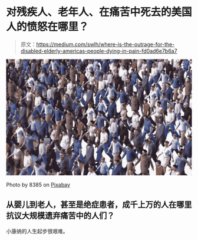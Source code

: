 # 对残疾人、老年人、在痛苦中死去的美国人的愤怒在哪里？

> 原文：<https://medium.com/swlh/where-is-the-outrage-for-the-disabled-elderly-americas-people-dying-in-pain-fd0ad6e7b6a7>

![](img/6483f821ff6c8469e1e786417c65048a.png)

Photo by 8385 on [Pixabay](https://medium.com/u/a640208c527a?source=post_page-----fd0ad6e7b6a7--------------------------------)

## 从婴儿到老人，甚至是绝症患者，成千上万的人在哪里抗议大规模遗弃痛苦中的人们？

小康纳的人生起步很艰难。